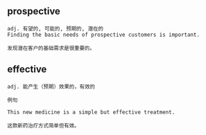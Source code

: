 ## prospective
```
adj. 有望的, 可能的, 预期的, 潜在的
Finding the basic needs of prospective customers is important.

发现潜在客户的基础需求是很重要的。
```
## effective
```
adj. 能产生（预期）效果的，有效的

例句

This new medicine is a simple but effective treatment.

这款新药治疗方式简单但有效。
```